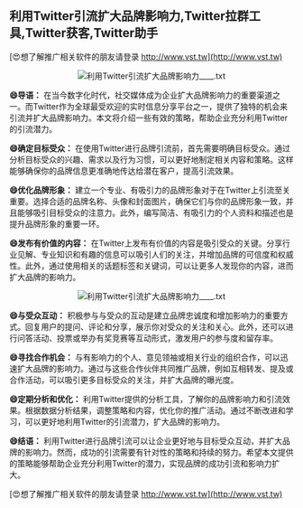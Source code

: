 ## **利用Twitter引流扩大品牌影响力,Twitter拉群工具,Twitter获客,Twitter助手**

[😍想了解推广相关软件的朋友请登录 http://www.vst.tw](http://www.vst.tw)

 <center><img src="https://vst.tw/MP4/tuiguang/png/4.png" alt="利用Twitter引流扩大品牌影响力____.txt"></center>

**😄导语：**
在当今数字化时代，社交媒体成为企业扩大品牌影响力的重要渠道之一。而Twitter作为全球最受欢迎的实时信息分享平台之一，提供了独特的机会来引流并扩大品牌影响力。本文将介绍一些有效的策略，帮助企业充分利用Twitter的引流潜力。

**😄确定目标受众：**
在使用Twitter进行品牌引流前，首先需要明确目标受众。通过分析目标受众的兴趣、需求以及行为习惯，可以更好地制定相关内容和策略。这样能够确保你的品牌信息更准确地传达给潜在客户，提高引流效果。

**😄优化品牌形象：**
建立一个专业、有吸引力的品牌形象对于在Twitter上引流至关重要。选择合适的品牌名称、头像和封面图片，确保它们与你的品牌形象一致，并且能够吸引目标受众的注意力。此外，编写简洁、有吸引力的个人资料和描述也是提升品牌形象的重要一环。

**😄发布有价值的内容：**
在Twitter上发布有价值的内容是吸引受众的关键。分享行业见解、专业知识和有趣的信息可以吸引人们的关注，并增加品牌的可信度和权威性。此外，通过使用相关的话题标签和关键词，可以让更多人发现你的内容，进而扩大品牌的影响力。

 <center><img src="https://vst.tw/MP4/tuiguang/png/4.png" alt="利用Twitter引流扩大品牌影响力____.txt"></center>

**😄与受众互动：**
积极参与与受众的互动是建立品牌忠诚度和增加影响力的重要方式。回复用户的提问、评论和分享，展示你对受众的关注和关心。此外，还可以进行问答活动、投票或举办有奖竞赛等互动形式，激发用户的参与度和留存率。

**😄寻找合作机会：**
与有影响力的个人、意见领袖或相关行业的组织合作，可以迅速扩大品牌的影响力。通过与这些合作伙伴共同推广品牌，例如互相转发、提及或合作活动，可以吸引更多目标受众的关注，并扩大品牌的曝光度。

**😄定期分析和优化：**
利用Twitter提供的分析工具，了解你的品牌影响力和引流效果。根据数据分析结果，调整策略和内容，优化你的推广活动。通过不断改进和学习，可以更好地利用Twitter的引流潜力，扩大品牌的影响力。

**😄结语：**
利用Twitter进行品牌引流可以让企业更好地与目标受众互动，并扩大品牌的影响力。然而，成功的引流需要有针对性的策略和持续的努力。希望本文提供的策略能够帮助企业充分利用Twitter的潜力，实现品牌的成功引流和影响力扩大。

[😍想了解推广相关软件的朋友请登录 http://www.vst.tw](http://www.vst.tw)



